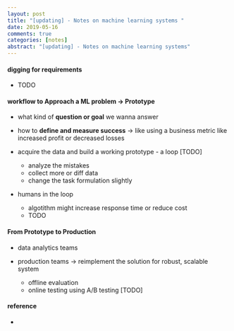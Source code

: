 ```yaml
---
layout: post
title: "[updating] - Notes on machine learning systems " 
date: 2019-05-16
comments: true
categories: [notes]
abstract: "[updating] - Notes on machine learning systems"
---
```


#### digging for requirements 
*  TODO 

#### workflow to Approach a ML problem -> Prototype 
* what kind of **question or goal** we wanna answer  

* how to **define and measure success** -> like using a business metric like increased profit or decreased losses  

* acquire the data and build a working prototype  - a loop [TODO] 
  - analyze the mistakes 
  - collect more or diff data 
  - change the task formulation slightly  

* humans in the loop 
  - algotithm might increase response time or reduce cost 
  - TODO 

#### From Prototype to Production 
* data analytics teams 
* production teams -> reimplement the solution for robust, scalable system 

  - offline evaluation 
  - online testing using A/B testing [TODO]


#### reference 
* 